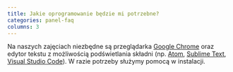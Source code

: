 ```yaml
---
title: Jakie oprogramowanie będzie mi potrzebne?
categories: panel-faq
columns: 3
---
```

Na naszych zajęciach niezbędne są przeglądarka [Google Chrome](https://www.google.pl/chrome/browser/desktop/) oraz edytor tekstu z możliwością podświetlania składni (np. [Atom](https://atom.io/), [Sublime Text](https://sublimetext.com/3), [Visual Studio Code](https://code.visualstudio.com/)). W razie potrzeby służymy pomocą w instalacji.
